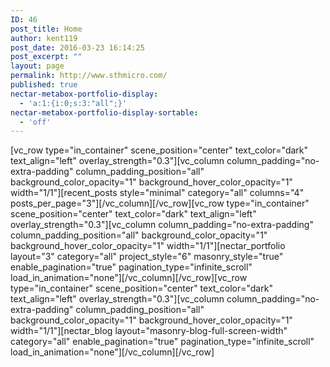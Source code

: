 ```yaml
---
ID: 46
post_title: Home
author: kent119
post_date: 2016-03-23 16:14:25
post_excerpt: ""
layout: page
permalink: http://www.sthmicro.com/
published: true
nectar-metabox-portfolio-display:
  - 'a:1:{i:0;s:3:"all";}'
nectar-metabox-portfolio-display-sortable:
  - 'off'
---
```

[vc_row type="in_container" scene_position="center" text_color="dark" text_align="left" overlay_strength="0.3"][vc_column column_padding="no-extra-padding" column_padding_position="all" background_color_opacity="1" background_hover_color_opacity="1" width="1/1"][recent_posts style="minimal" category="all" columns="4" posts_per_page="3"][/vc_column][/vc_row][vc_row type="in_container" scene_position="center" text_color="dark" text_align="left" overlay_strength="0.3"][vc_column column_padding="no-extra-padding" column_padding_position="all" background_color_opacity="1" background_hover_color_opacity="1" width="1/1"][nectar_portfolio layout="3" category="all" project_style="6" masonry_style="true" enable_pagination="true" pagination_type="infinite_scroll" load_in_animation="none"][/vc_column][/vc_row][vc_row type="in_container" scene_position="center" text_color="dark" text_align="left" overlay_strength="0.3"][vc_column column_padding="no-extra-padding" column_padding_position="all" background_color_opacity="1" background_hover_color_opacity="1" width="1/1"][nectar_blog layout="masonry-blog-full-screen-width" category="all" enable_pagination="true" pagination_type="infinite_scroll" load_in_animation="none"][/vc_column][/vc_row]